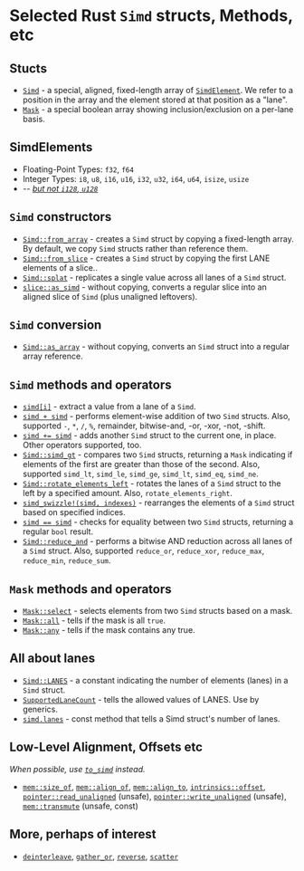 # Selected Rust `Simd` structs, Methods, etc

## Stucts

- [`Simd`](https://doc.rust-lang.org/nightly/core/simd/struct.Simd.html) - a special, aligned, fixed-length array of [`SimdElement`](https://doc.rust-lang.org/std/simd/trait.SimdElement.html). We refer to a position in the array and the element stored at that position as a "lane".
- [`Mask`](https://doc.rust-lang.org/nightly/core/simd/struct.Mask.html) - a special boolean array showing inclusion/exclusion on a per-lane basis.

## SimdElements

- Floating-Point Types: `f32`, `f64`
- Integer Types: `i8`, `u8`, `i16`, `u16`, `i32`, `u32`, `i64`, `u64`, `isize`, `usize`
- -- [*but not `i128`, `u128`*](https://medium.com/r/?url=https%3A%2F%2Fgithub.com%2Frust-lang%2Fportable-simd%2Fissues%2F108)

## `Simd` constructors

- [`Simd::from_array`](https://doc.rust-lang.org/nightly/core/simd/struct.Simd.html#method.from_array) - creates a `Simd` struct by copying a fixed-length array. By default, we copy `Simd` structs rather than reference them.
- [`Simd::from_slice`](https://doc.rust-lang.org/nightly/core/simd/struct.Simd.html#method.from_slice) - creates a `Simd` struct by copying the first LANE elements of a slice..
- [`Simd::splat`](https://doc.rust-lang.org/nightly/core/simd/struct.Simd.html#method.splat) - replicates a single value across all lanes of a `Simd` struct.
- [`slice::as_simd`](https://doc.rust-lang.org/nightly/core/simd/struct.Simd.html#method.to_simd) - without copying, converts a regular slice into an aligned slice of `Simd` (plus unaligned leftovers).

## `Simd` conversion

- [`Simd::as_array`](https://doc.rust-lang.org/nightly/core/simd/struct.Simd.html#method.as_array) - without copying, converts an `Simd` struct into a regular array reference.

## `Simd` methods and operators

- [`simd[i]`](https://doc.rust-lang.org/nightly/core/simd/struct.Simd.html#method.index) - extract a value from a lane of a `Simd`.
- [`simd + simd`](https://doc.rust-lang.org/core/simd/struct.Simd.html#impl-Add%3C%26'rhs+Simd%3CT,+LANES%3E%3E-for-%26'lhs+Simd%3CT,+LANES%3E) - performs element-wise addition of two `Simd` structs. Also, supported `-`, `*`, `/`, `%`, remainder, bitwise-and, -or, -xor, -not, -shift.
- [`simd += simd`](https://doc.rust-lang.org/core/simd/struct.Simd.html#impl-AddAssign%3CU%3E-for-Simd%3CT,+LANES%3E) - adds another `Simd` struct to the current one, in place. Other operators supported, too.
- [`Simd::simd_gt`](https://doc.rust-lang.org/nightly/core/simd/struct.Simd.html#method.simd_gt) - compares two `Simd` structs, returning a `Mask` indicating if elements of the first are greater than those of the second. Also, supported `simd_lt`, `simd_le`, `simd_ge`, `simd_lt`, `simd_eq`, `simd_ne`.
- [`Simd::rotate_elements_left`](https://doc.rust-lang.org/nightly/core/simd/struct.Simd.html#method.rotate_elements_left) - rotates the lanes of a `Simd` struct to the left by a specified amount. Also, `rotate_elements_right`.
- [`simd_swizzle!(simd, indexes)`](https://doc.rust-lang.org/std/simd/prelude/macro.simd_swizzle.html) - rearranges the elements of a `Simd` struct based on specified indices.
- [`simd == simd`](https://doc.rust-lang.org/nightly/core/simd/struct.Simd.html#impl-Eq-for-Simd%3CT,+N%3E) - checks for equality between two `Simd` structs, returning a regular `bool` result.
- [`Simd::reduce_and`](https://doc.rust-lang.org/nightly/core/simd/struct.Simd.html#method.reduce_and) - performs a bitwise AND reduction across all lanes of a `Simd` struct. Also, supported `reduce_or`, `reduce_xor`, `reduce_max`, `reduce_min`, `reduce_sum`.

## `Mask` methods and operators

- [`Mask::select`](https://doc.rust-lang.org/nightly/core/simd/struct.Mask.html#method.select) - selects elements from two `Simd` structs based on a mask.
- [`Mask::all`](https://doc.rust-lang.org/nightly/core/simd/struct.Mask.html#method.all) - tells if the mask is all `true`.
- [`Mask::any`](https://doc.rust-lang.org/nightly/core/simd/struct.Mask.html#method.all) - tells if the mask contains any true.

## All about lanes

- [`Simd::LANES`](https://doc.rust-lang.org/nightly/core/simd/struct.Simd.html#associatedconstant.LANES) - a constant indicating the number of elements (lanes) in a `Simd` struct.
- [`SupportedLaneCount`](https://doc.rust-lang.org/nightly/core/simd/trait.SupportedLaneCount.html) - tells the allowed values of LANES. Use by generics.
- [`simd.lanes`](https://doc.rust-lang.org/core/simd/struct.Simd.html#method.lanes) - const method that tells a Simd struct's number of lanes.

## Low-Level Alignment, Offsets etc

*When possible, use [`to_simd`](https://doc.rust-lang.org/nightly/core/simd/struct.Simd.html#method.to_simd) instead.*

- [`mem::size_of`](https://doc.rust-lang.org/std/mem/fn.size_of.html), [`mem::align_of`](https://doc.rust-lang.org/std/mem/fn.align_of.html), [`mem::align_to`](https://doc.rust-lang.org/std/mem/fn.align_to.html), [`intrinsics::offset`](https://doc.rust-lang.org/std/intrinsics/fn.offset.html),
[`pointer::read_unaligned`](https://doc.rust-lang.org/std/primitive.pointer.html#method.read_unaligned) (unsafe),
[`pointer::write_unaligned`](https://doc.rust-lang.org/std/primitive.pointer.html#method.write_unaligned) (unsafe), [`mem::transmute`](https://doc.rust-lang.org/std/mem/fn.transmute.html) (unsafe, const)

## More, perhaps of interest

- [`deinterleave`](https://doc.rust-lang.org/nightly/core/simd/struct.Simd.html#method.deinterleave),
[`gather_or`](https://doc.rust-lang.org/nightly/core/simd/struct.Simd.html#method.gather_or),
[`reverse`](https://doc.rust-lang.org/nightly/core/simd/struct.Simd.html#method.reverse),
[`scatter`](https://doc.rust-lang.org/nightly/core/simd/struct.Simd.html#method.scatter)
